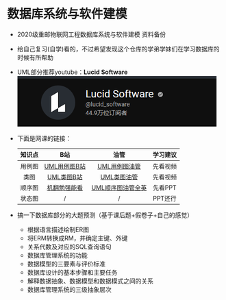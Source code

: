 #	数据库系统与软件建模
* 2020级重邮物联网工程数据库系统与软件建模 资料备份
* 给自己复习(自学)看的，不过希望发现这个仓库的学弟学妹们在学习数据库的时候有所帮助
* UML部分推荐youtube：**Lucid Software**    
![](picture1.png)
* 下面是网课的链接：
  
    |知识点|B站|油管|学习建议|
    |:--------:|:---------:|:--------:|:--------:|
    |用例图|[UML用例图B站](https://www.bilibili.com/video/BV1Bz4y1Z7ZV/?spm_id_from=333.337.search-card.all.click&vd_source=16b1b0409d11ad21fe29562b0e9fc9b4)|[UML用例图油管](https://www.youtube.com/watch?v=zid-MVo7M-E&t=9s)|先看视频|
    |类图|[UML类图B站](https://www.bilibili.com/video/BV1P741127u7?p=2&vd_source=16b1b0409d11ad21fe29562b0e9fc9b4)|[UML类图油管](https://www.youtube.com/watch?v=UI6lqHOVHic&t=7s)|先看视频
    |顺序图|[机翻勉强能看](https://www.bilibili.com/video/BV12f4y127pp/?spm_id_from=333.337.search-card.all.click&vd_source=16b1b0409d11ad21fe29562b0e9fc9b4)|[UML顺序图油管全英](https://www.youtube.com/watch?v=pCK6prSq8aw&list=PLUoebdZqEHTxpGCwKrb82cIvHNoNaBb4R&index=4)|先看PPT
    |状态图|/|/|PPT还行
* 搞一下数据库部分的大题预测（基于课后题+假卷子+自己的感觉）
  * 根据语言描述绘制ER图
  * 将ERM转换成RM，并确定主键、外键
  * 关系代数及对应的SQL查询语句
  * 数据库管理系统的功能
  * 数据模型的三要素与评价标准
  * 数据库设计的基本步骤和主要任务
  * 解释数据抽象、数据模型和数据模式之间的关系
  * 数据库管理系统的三级抽象层次